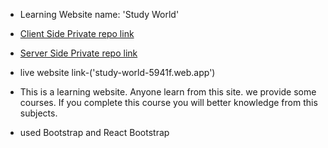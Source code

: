- Learning Website name: 'Study World'

- [Client Side Private repo link](https://github.com/programming-hero-web-course1/b610-learning-platform-client-side-Nadim44)

- [Server Side Private repo link](https://github.com/programming-hero-web-course1/b610-lerning-platform-server-side-Nadim44)

- live website link-('study-world-5941f.web.app')

- This is a learning website. Anyone learn from this site. we provide some courses. If you complete this course you will better knowledge from this subjects.

- used Bootstrap and React Bootstrap
